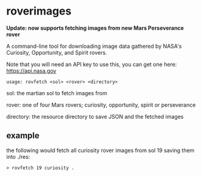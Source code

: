 # roverimages
**Update: now supports fetching images from new Mars Perseverance rover**

A command-line tool for downloading image data gathered by NASA's Curiosity, Opportunity, and Spirit rovers.

Note that you will need an API key to use this, you can get one here: https://api.nasa.gov

```
usage: rovfetch <sol> <rover> <directory>
```
       
sol: the martian sol to fetch images from

rover: one of four Mars rovers; curiosity, opportunity, spirit or perseverance

directory: the resource directory to save JSON and the fetched images

## example
the following would fetch all curiosity rover images from sol 19 saving them into ./res:
```
> rovfetch 19 curiosity .
```
